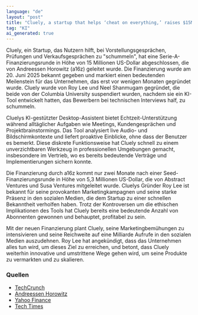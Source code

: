 ```yaml
---
language: "de"
layout: "post"
title: "Cluely, a startup that helps ‘cheat on everything,’ raises $15M from a16z"
tag: "KI"
ai_generated: true
---
```


Cluely, ein Startup, das Nutzern hilft, bei Vorstellungsgesprächen, Prüfungen und Verkaufsgesprächen zu "schummeln", hat eine Serie-A-Finanzierungsrunde in Höhe von 15 Millionen US-Dollar abgeschlossen, die von Andreessen Horowitz (a16z) geleitet wurde. Die Finanzierung wurde am 20. Juni 2025 bekannt gegeben und markiert einen bedeutenden Meilenstein für das Unternehmen, das erst vor wenigen Monaten gegründet wurde. Cluely wurde von Roy Lee und Neel Shanmugam gegründet, die beide von der Columbia University suspendiert wurden, nachdem sie ein KI-Tool entwickelt hatten, das Bewerbern bei technischen Interviews half, zu schummeln.

<!--more-->

Cluelys KI-gestützter Desktop-Assistent bietet Echtzeit-Unterstützung während alltäglicher Aufgaben wie Meetings, Kundengesprächen und Projektbrainstormings. Das Tool analysiert live Audio- und Bildschirmkontexte und liefert proaktive Einblicke, ohne dass der Benutzer es bemerkt. Diese diskrete Funktionsweise hat Cluely schnell zu einem unverzichtbaren Werkzeug in professionellen Umgebungen gemacht, insbesondere im Vertrieb, wo es bereits bedeutende Verträge und Implementierungen sichern konnte.

Die Finanzierung durch a16z kommt nur zwei Monate nach einer Seed-Finanzierungsrunde in Höhe von 5,3 Millionen US-Dollar, die von Abstract Ventures und Susa Ventures mitgeleitet wurde. Cluelys Gründer Roy Lee ist bekannt für seine provokanten Marketingkampagnen und seine starke Präsenz in den sozialen Medien, die dem Startup zu einer schnellen Bekanntheit verholfen haben. Trotz der Kontroversen um die ethischen Implikationen des Tools hat Cluely bereits eine bedeutende Anzahl von Abonnenten gewonnen und behauptet, profitabel zu sein.

Mit der neuen Finanzierung plant Cluely, seine Marketingbemühungen zu intensivieren und seine Reichweite auf eine Milliarde Aufrufe in den sozialen Medien auszudehnen. Roy Lee hat angekündigt, dass das Unternehmen alles tun wird, um dieses Ziel zu erreichen, und betont, dass Cluely weiterhin innovative und umstrittene Wege gehen wird, um seine Produkte zu vermarkten und zu skalieren.

### Quellen
- [TechCrunch](https://techcrunch.com/2025/06/20/cluely-a-startup-that-helps-cheat-on-everything-raises-15m-from-a16z/)
- [Andreessen Horowitz](https://a16z.com/announcement/investing-in-cluely/)
- [Yahoo Finance](https://finance.yahoo.com/news/cluely-startup-helps-cheat-everything-210619029.html)
- [Tech Times](https://www.techtimes.com/articles/310940/20250621/cluely-raises-15m-scale-controversial-undetectable-ai-tool-screen-based-assistance.htm)
